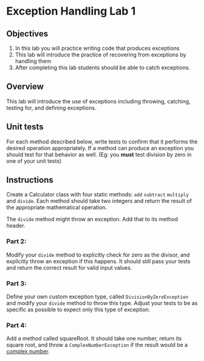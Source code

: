 # Exception Handling Lab 1

## Objectives

1. In this lab you will practice writing code that produces exceptions
2. This lab will introduce the practice of recovering from exceptions by handling them
3. After completing this lab students should be able to catch exceptions.

## Overview

This lab will introduce the use of exceptions including throwing, catching, testing for, and defining exceptions.

## Unit tests
 
For each method described below, write tests to confirm that it performs the desired operation appropriately. If a method can produce an exception you should test for that behavior as well. (Eg: you **must** test division by zero in one of your unit tests)


## Instructions

Create a Calculator class with four static methods: `add` `subtract` `multiply` and `divide`. Each method should take two integers and return the result of the appropriate mathematical operation.

The `divide` method might throw an exception. Add that to its method header.


### Part 2:

Modify your `divide` method to explicitly check for zero as the divisor, and explicitly throw an exception if this happens. It should still pass your tests and return the correct result for valid input values.

### Part 3:

Define your own custom exception type, called `DivisionByZeroException` and modify your `divide` method to throw this type. Adjust your tests to be as specific as possible to expect only this type of exception.

### Part 4: 

Add a method called squareRoot. It should take one number, return its square root, and throw a `ComplexNumberException` if the result would be a [complex number](https://en.wikipedia.org/wiki/Complex_number).
